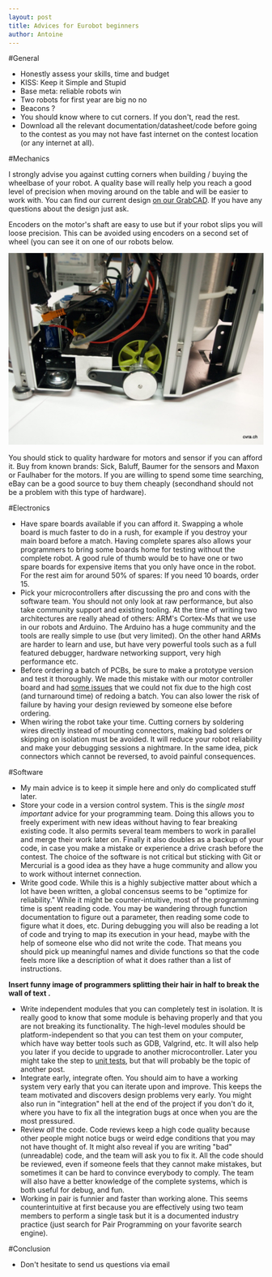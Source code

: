 ```yaml
---
layout: post
title: Advices for Eurobot beginners
author: Antoine
---
```

#General
* Honestly assess your skills, time and budget
* KISS: Keep it Simple and Stupid
* Base meta: reliable robots win
* Two robots for first year are big no no
* Beacons ?
* You should know where to cut corners. If you don't, read the rest.
* Download all the relevant documentation/datasheet/code before going to the contest as you may not have fast internet on the contest location (or any internet at all).

#Mechanics

I strongly advise you against cutting corners when building / buying the wheelbase of your robot.
A quality base will really help you reach a good level of precision when moving around on the table and will be easier to work with.
You can find our current design [on our GrabCAD](https://grabcad.com/library/differential-wheels-platform-for-mobile-robot-1).
If you have any questions about the design just ask.

Encoders on the motor's shaft are easy to use but if your robot slips  you will loose precision. This can be avoided using encoders on a second set of wheel (you can see it on one of our robots below.

![debra](/images/2009/debby4.jpg)

You should stick to quality hardware for motors and sensor if you can afford it. Buy from known brands: Sick, Baluff, Baumer for the sensors and Maxon or Faulhaber for the motors. If you are willing to spend some time searching, eBay can be a good source to buy them cheaply (secondhand should not be a problem with this type of hardware).

#Electronics
* Have spare boards available if you can afford it.
    Swapping a whole board is much faster to do in a rush, for example if you destroy your main board before a match.
    Having complete spares also allows your programmers to bring some boards home for testing without the complete robot.
    A good rule of thumb would be to have one or two spare boards for expensive items that you only have once in the robot.
    For the rest aim for around 50% of spares: If you need 10 boards, order 15.
* Pick your microcontrollers after discussing the pro and cons with the software team.
    You should not only look at raw performance, but also take community support and existing tooling.
    At the time of writing two architectures are really ahead of others: ARM's Cortex-Ms that we use in our robots and Arduino.
    The Arduino has a huge community and the tools are really simple to use (but very limited).
    On the other hand ARMs are harder to learn and use, but have very powerful tools such as a full featured debugger, hardware networking support, very high performance etc.
* Before ordering a batch of PCBs, be sure to make a prototype version and test it thoroughly.
    We made this mistake with our motor controller board and had [some issues](https://github.com/cvra/motor-control-board/issues) that we could not fix due to the high cost (and turnaround time) of redoing a batch.
    You can also lower the risk of failure by having your design reviewed by someone else before ordering.
* When wiring the robot take your time.
    Cutting corners by soldering wires directly instead of mounting connectors, making bad solders or skipping on isolation must be avoided.
    It will reduce your robot reliability and make your debugging sessions a nightmare.
    In the same idea, pick connectors which cannot be reversed, to avoid painful consequences.

#Software

* My main advice is to keep it simple here and only do complicated stuff later.
* Store your code in a version control system.
    This is the *single most important* advice for your programming team.
    Doing this allows you to freely experiment with new ideas without having to fear breaking existing code.
    It also permits several team members to work in parallel and merge their work later on.
    Finally it also doubles as a backup of your code, in case you make a mistake or experience a drive crash before the contest.
    The choice of the software is not critical but sticking with Git or Mercurial is a good idea as they have a huge community and allow you to work without internet connection.
* Write good code.
    While this is a highly subjective matter about which a lot have been written, a global concensus seems to be "optimize for reliability."
    While it might be counter-intuitive, most of the programming time is spent reading code.
    You may be wandering through function documentation to figure out a parameter, then reading some code to figure what it does, etc.
    During debugging you will also be reading a lot of code and trying to map its execution in your head, maybe with the help of someone else who did not write the code.
    That means you should pick up meaningful names and divide functions so that the code feels more like a description of what it does rather than a list of instructions.

**Insert funny image of programmers splitting their hair in half to break the wall of text .**

* Write independent modules that you can completely test in isolation.
    It is really good to know that some module is behaving properly and that you are not breaking its functionality.
    The high-level modules should be platform-independent so that you can test them on your computer, which have way better tools such as GDB, Valgrind, etc.
    It will also help you later if you decide to upgrade to another microcontroller.
    Later you might take the step to [unit tests](https://en.wikipedia.org/wiki/Unit_testing), but that will probably be the topic of another post.
* Integrate early, integrate often.
    You should aim to have a working system very early that you can iterate upon and improve.
    This keeps the team motivated and discovers design problems very early.
    You might also run in "integration" hell at the end of the project if you don't do it, where you have to fix all the integration bugs at once when you are the most pressured.
* Review *all* the code.
    Code reviews keep a high code quality because other people might notice bugs or weird edge conditions that you may not have thought of.
    It might also reveal if you are writing "bad" (unreadable) code, and the team will ask you to fix it.
    All the code should be reviewed, even if someone feels that they cannot make mistakes, but sometimes it can be hard to convince everybody to comply.
    The team will also have a better knowledge of the complete systems, which is both useful for debug, and fun.
* Working in pair is funnier and faster than working alone.
    This seems counterintuitive at first because you are effectively using two team members to perform a single task but it is a documented industry practice (just search for Pair Programming on your favorite search engine).


#Conclusion

* Don't hesitate to send us questions via email
